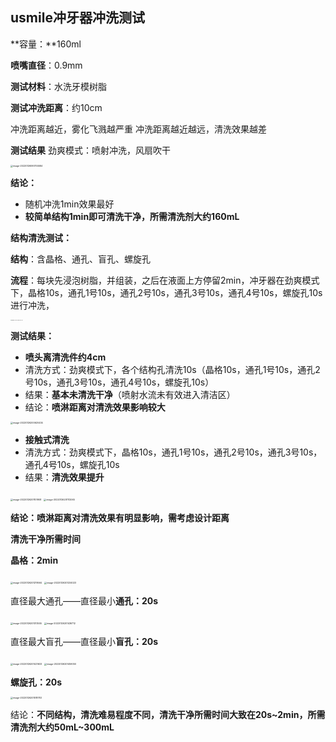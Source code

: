 ## usmile冲牙器冲洗测试

**容量：**160ml

**喷嘴直径**：0.9mm

**测试材料**：水洗牙模树脂

**测试冲洗距离**：约10cm

冲洗距离越近，雾化飞溅越严重 
冲洗距离越近越远，清洗效果越差

**测试结果** 劲爽模式：喷射冲洗，风扇吹干

<img src="E:\文档\GitHub\Notiz\冲牙器冲洗测试.assets\image-20220126090755584.png" alt="image-20220126090755584" style="zoom:25%;" />

**结论：**

- 随机冲洗1min效果最好
- **较简单结构1min即可清洗干净，所需清洗剂大约160mL**



**结构清洗测试：**

**结构**：含晶格、通孔、盲孔、螺旋孔

**流程**：每块先浸泡树脂，并组装，之后在液面上方停留2min，冲牙器在劲爽模式下，晶格10s，通孔1号10s，通孔2号10s，通孔3号10s，通孔4号10s，螺旋孔10s进行冲洗，

<img src="E:\文档\GitHub\Notiz\usmile冲牙器冲洗测试.assets\image-20220126200431197.png" alt="image-20220126200431197" style="zoom:10%;" />



**测试结果：**

- **喷头离清洗件约4cm**
- 清洗方式：劲爽模式下，各个结构孔清洗10s（晶格10s，通孔1号10s，通孔2号10s，通孔3号10s，通孔4号10s，螺旋孔10s）
- 结果：**基本未清洗干净**（喷射水流未有效进入清洁区）
- 结论：**喷淋距离对清洗效果影响较大**

<img src="E:\文档\GitHub\Notiz\usmile冲牙器冲洗测试.assets\image-20220126200620434.png" alt="image-20220126200620434" style="zoom:25%;" />



- **接触式清洗**
- 清洗方式：劲爽模式下，晶格10s，通孔1号10s，通孔2号10s，通孔3号10s，通孔4号10s，螺旋孔10s
- 结果：**清洗效果提升**

<img src="E:\文档\GitHub\Notiz\usmile冲牙器冲洗测试.assets\image-20220126201101908.png" alt="image-20220126201101908" style="zoom:25%;" />

<img src="E:\文档\GitHub\Notiz\usmile冲牙器冲洗测试.assets\image-20220126201112065.png" alt="image-20220126201112065" style="zoom:25%;" />

**结论：喷淋距离对清洗效果有明显影响，需考虑设计距离**



**清洗干净所需时间**

**晶格：2min**

<img src="E:\文档\GitHub\Notiz\usmile冲牙器冲洗测试.assets\image-20220126201219564.png" alt="image-20220126201219564" style="zoom:25%;" />

<img src="E:\文档\GitHub\Notiz\usmile冲牙器冲洗测试.assets\image-20220126201234023.png" alt="image-20220126201234023" style="zoom:25%;" />

直径最大通孔——直径最小**通孔：20s**

<img src="E:\文档\GitHub\Notiz\usmile冲牙器冲洗测试.assets\image-20220126201313555.png" alt="image-20220126201313555" style="zoom:25%;" />

<img src="E:\文档\GitHub\Notiz\usmile冲牙器冲洗测试.assets\image-20220126201436712.png" alt="image-20220126201436712" style="zoom:25%;" />

直径最大盲孔——直径最小**盲孔：20s**

<img src="E:\文档\GitHub\Notiz\usmile冲牙器冲洗测试.assets\image-20220126201421633.png" alt="image-20220126201421633" style="zoom:25%;" />

<img src="E:\文档\GitHub\Notiz\usmile冲牙器冲洗测试.assets\image-20220126201459050.png" alt="image-20220126201459050" style="zoom:25%;" />

**螺旋孔：20s**

<img src="E:\文档\GitHub\Notiz\usmile冲牙器冲洗测试.assets\image-20220126201518783.png" alt="image-20220126201518783" style="zoom:25%;" />

结论：**不同结构，清洗难易程度不同，清洗干净所需时间大致在20s~2min，所需清洗剂大约50mL~300mL**

